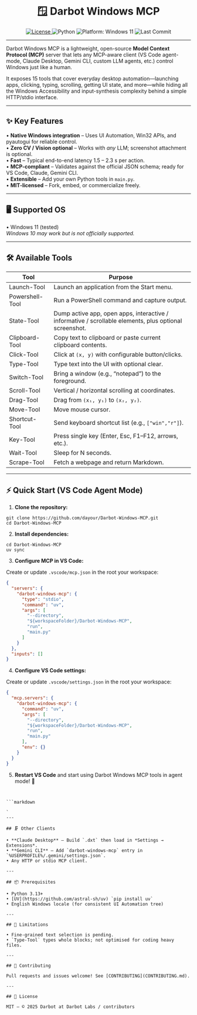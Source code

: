 <!-- Darbot Windows MCP – README -->

<div align="center">

  <h1>🪟 Darbot Windows MCP</h1>

  <a href="https://github.com/dayour/Darbot-Windows-MCP/blob/main/LICENSE">
    <img src="https://img.shields.io/badge/license-MIT-green" alt="License">
  </a>
  <img src="https://img.shields.io/badge/python-3.13%2B-blue" alt="Python">
  <img src="https://img.shields.io/badge/platform-Windows%2011-blue" alt="Platform: Windows 11">
  <img src="https://img.shields.io/github/last-commit/dayour/Darbot-Windows-MCP" alt="Last Commit">
  <br>


</div>

---

Darbot Windows MCP is a lightweight, open-source **Model Context Protocol (MCP)** server that lets any MCP-aware client (VS Code agent-mode, Claude Desktop, Gemini CLI, custom LLM agents, etc.) control Windows just like a human.


It exposes 15 tools that cover everyday desktop automation—launching apps, clicking, typing, scrolling, getting UI state, and more—while hiding all the Windows Accessibility and input-synthesis complexity behind a simple HTTP/stdio interface.

---

## ✨ Key Features

• **Native Windows integration** – Uses UI Automation, Win32 APIs, and pyautogui for reliable control.  
• **Zero CV / Vision optional** – Works with *any* LLM; screenshot attachment is optional.  
• **Fast** – Typical end-to-end latency 1.5 – 2.3 s per action.  
• **MCP-compliant** – Validates against the official JSON schema; ready for VS Code, Claude, Gemini CLI.  
• **Extensible** – Add your own Python tools in `main.py`.  
• **MIT-licensed** – Fork, embed, or commercialize freely.

---

## 🖥️ Supported OS

• Windows 11 (tested)  
*Windows 10 may work but is not officially supported.*

---

## 🛠️ Available Tools

| Tool | Purpose |
|------|---------|
| Launch-Tool | Launch an application from the Start menu. |
| Powershell-Tool | Run a PowerShell command and capture output. |
| State-Tool | Dump active app, open apps, interactive / informative / scrollable elements, plus optional screenshot. |
| Clipboard-Tool | Copy text to clipboard or paste current clipboard contents. |
| Click-Tool | Click at `(x, y)` with configurable button/clicks. |
| Type-Tool | Type text into the UI with optional clear. |
| Switch-Tool | Bring a window (e.g., “notepad”) to the foreground. |
| Scroll-Tool | Vertical / horizontal scrolling at coordinates. |
| Drag-Tool | Drag from `(x₁, y₁)` to `(x₂, y₂)`. |
| Move-Tool | Move mouse cursor. |
| Shortcut-Tool | Send keyboard shortcut list (e.g., `["win","r"]`). |
| Key-Tool | Press single key (Enter, Esc, F1–F12, arrows, etc.). |
| Wait-Tool | Sleep for N seconds. |
| Scrape-Tool | Fetch a webpage and return Markdown. |

---

## ⚡ Quick Start (VS Code Agent Mode)


1. **Clone the repository:**
```shell
git clone https://github.com/dayour/Darbot-Windows-MCP.git
cd Darbot-Windows-MCP
```

2. **Install dependencies:**
```shell
cd Darbot-Windows-MCP
uv sync
```

3. **Configure MCP in VS Code:**

Create or update `.vscode/mcp.json` in the root your workspace:
```json
{
  "servers": {
    "darbot-windows-mcp": {
      "type": "stdio",
      "command": "uv",
      "args": [
        "--directory",
        "${workspaceFolder}/Darbot-Windows-MCP",
        "run",
        "main.py"
      ]
    }
  },
  "inputs": []
}
```

4. **Configure VS Code settings:**

Create or update `.vscode/settings.json` in the root your workspace:
```json
{
  "mcp.servers": {
    "darbot-windows-mcp": {
      "command": "uv",
      "args": [
        "--directory",
        "${workspaceFolder}/Darbot-Windows-MCP",
        "run",
        "main.py"
      ],
      "env": {}
    }
  }
}
```

5. **Restart VS Code** and start using Darbot Windows MCP tools in agent mode! 🚀
```


```markdown

`
---

## 🗜️ Other Clients

• **Claude Desktop** – Build `.dxt` then load in *Settings → Extensions*.  
• **Gemini CLI** – Add `darbot-windows-mcp` entry in `%USERPROFILE%/.gemini/settings.json`.  
• Any HTTP or stdio MCP client.

---

## 📦 Prerequisites

• Python 3.13+  
• [UV](https://github.com/astral-sh/uv) `pip install uv`  
• English Windows locale (for consistent UI Automation tree)

---

## 🚧 Limitations

• Fine-grained text selection is pending.  
• `Type-Tool` types whole blocks; not optimised for coding heavy files.

---

## 🤝 Contributing

Pull requests and issues welcome! See [CONTRIBUTING](CONTRIBUTING.md).

---

## 🪪 License

MIT – © 2025 Darbot at Darbot Labs / contributors
